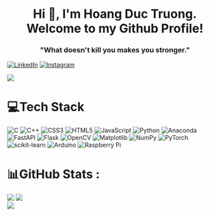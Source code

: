 <h1 align="center">Hi 👋, I'm Hoang Duc Truong. Welcome to my Github Profile!</h1>
<h3 align="center">"What doesn't kill you makes you stronger."</h3>

[![LinkedIn](https://img.shields.io/badge/LinkedIn-000?logo=linkedin&logoColor=0A66C2&style=for-the-badge)](https://www.linkedin.com/in/hdt802/) [![Instagram](https://img.shields.io/badge/Instagram-000?style=for-the-badge&amp;logo=Instagram&amp;logoColor=E4405F)](https://www.instagram.com/_marco821/) 

[![](https://visitcount.itsvg.in/api?id=hdtruong802&label=Profile%20Views&color=6&icon=5&pretty=true)](https://visitcount.itsvg.in)


# 💻Tech Stack
![C](https://img.shields.io/badge/c-%2300599C.svg?style=for-the-badge&logo=c&logoColor=white) ![C++](https://img.shields.io/badge/c++-%2300599C.svg?style=for-the-badge&logo=c%2B%2B&logoColor=white) ![CSS3](https://img.shields.io/badge/css3-%231572B6.svg?style=for-the-badge&logo=css3&logoColor=white) ![HTML5](https://img.shields.io/badge/html5-%23E34F26.svg?style=for-the-badge&logo=html5&logoColor=white) ![JavaScript](https://img.shields.io/badge/javascript-%23323330.svg?style=for-the-badge&logo=javascript&logoColor=%23F7DF1E) ![Python](https://img.shields.io/badge/python-3670A0?style=for-the-badge&logo=python&logoColor=ffdd54) ![Anaconda](https://img.shields.io/badge/Anaconda-%2344A833.svg?style=for-the-badge&logo=anaconda&logoColor=white) ![FastAPI](https://img.shields.io/badge/FastAPI-005571?style=for-the-badge&logo=fastapi) ![Flask](https://img.shields.io/badge/flask-%23000.svg?style=for-the-badge&logo=flask&logoColor=white) ![OpenCV](https://img.shields.io/badge/opencv-%23white.svg?style=for-the-badge&logo=opencv&logoColor=white) ![Matplotlib](https://img.shields.io/badge/Matplotlib-%23ffffff.svg?style=for-the-badge&logo=Matplotlib&logoColor=black) ![NumPy](https://img.shields.io/badge/numpy-%23013243.svg?style=for-the-badge&logo=numpy&logoColor=white) ![PyTorch](https://img.shields.io/badge/PyTorch-%23EE4C2C.svg?style=for-the-badge&logo=PyTorch&logoColor=white) ![scikit-learn](https://img.shields.io/badge/scikit--learn-%23F7931E.svg?style=for-the-badge&logo=scikit-learn&logoColor=white) ![Arduino](https://img.shields.io/badge/-Arduino-00979D?style=for-the-badge&logo=Arduino&logoColor=white) ![Raspberry Pi](https://img.shields.io/badge/-RaspberryPi-C51A4A?style=for-the-badge&logo=Raspberry-Pi)
# 📊GitHub Stats :
![](https://github-readme-stats.vercel.app/api/top-langs/?username=hdtruong802&theme=nightowl&hide_border=true&include_all_commits=false&count_private=true&layout=compact)
![](https://github-readme-stats.vercel.app/api?username=hdtruong802&theme=nightowl&hide_border=true&include_all_commits=false&count_private=true)<br/>
![](https://github-readme-streak-stats.herokuapp.com/?user=hdtruong802&theme=nightowl&hide_border=true)<br/>




